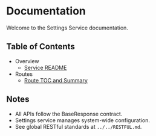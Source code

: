# Documentation

Welcome to the Settings Service documentation.

## Table of Contents

- Overview
  - [Service README](../README.md)
- Routes
  - [Route TOC and Summary](./route/README.md)

## Notes

- All APIs follow the BaseResponse<T> contract.
- Settings service manages system-wide configuration.
- See global RESTful standards at `../../RESTFUL.md`.
